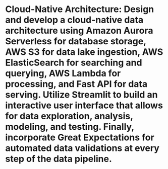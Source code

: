 #  Cloud-Native Architecture: Design and develop a cloud-native data architecture using Amazon Aurora Serverless for database storage, AWS S3 for data lake ingestion, AWS ElasticSearch for searching and querying, AWS Lambda for processing, and Fast API for data serving. Utilize Streamlit to build an interactive user interface that allows for data exploration, analysis, modeling, and testing. Finally, incorporate Great Expectations for automated data validations at every step of the data pipeline.